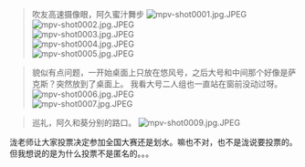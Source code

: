 > 吹友高速摄像眼，阿久蜜汁舞步
![mpv-shot0001.jpg.JPEG](https://filebed.cellargalaxy.workers.dev/blog/spirit/響け！ユーフォニアム/S1/E02/20200830/mpv-shot0001.jpg.JPEG)  
![mpv-shot0002.jpg.JPEG](https://filebed.cellargalaxy.workers.dev/blog/spirit/響け！ユーフォニアム/S1/E02/20200830/mpv-shot0002.jpg.JPEG)  
![mpv-shot0003.jpg.JPEG](https://filebed.cellargalaxy.workers.dev/blog/spirit/響け！ユーフォニアム/S1/E02/20200830/mpv-shot0003.jpg.JPEG)  
![mpv-shot0004.jpg.JPEG](https://filebed.cellargalaxy.workers.dev/blog/spirit/響け！ユーフォニアム/S1/E02/20200830/mpv-shot0004.jpg.JPEG)  
![mpv-shot0005.jpg.JPEG](https://filebed.cellargalaxy.workers.dev/blog/spirit/響け！ユーフォニアム/S1/E02/20200830/mpv-shot0005.jpg.JPEG)  

> 貌似有点问题，一开始桌面上只放在悠风号，之后大号和中间那个好像是萨克斯？突然放到了桌面上。
> 我看大号二人组也一直站在窗前没动过呀。
![mpv-shot0006.jpg.JPEG](https://filebed.cellargalaxy.workers.dev/blog/spirit/響け！ユーフォニアム/S1/E02/20200830/mpv-shot0006.jpg.JPEG)  
![mpv-shot0007.jpg.JPEG](https://filebed.cellargalaxy.workers.dev/blog/spirit/響け！ユーフォニアム/S1/E02/20200830/mpv-shot0007.jpg.JPEG)  

> 巡礼，阿久和葵分别的路口。
![mpv-shot0009.jpg.JPEG](https://filebed.cellargalaxy.workers.dev/blog/spirit/響け！ユーフォニアム/S1/E02/20200830/mpv-shot0009.jpg.JPEG)


泷老师让大家投票决定参加全国大赛还是划水。嘛也不对，也不是泷说要投票的。但我想说的是为什么投票不是匿名的。。。